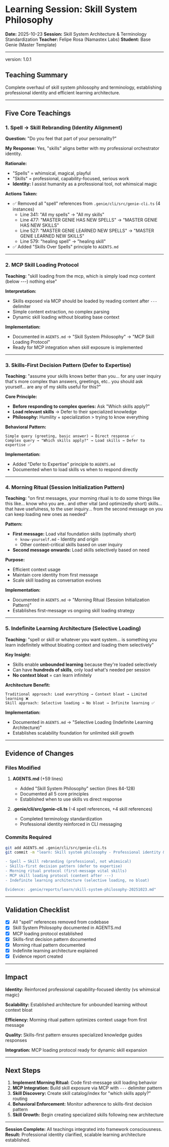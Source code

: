 # Learning Session: Skill System Philosophy

**Date:** 2025-10-23
**Session:** Skill System Architecture & Terminology Standardization
**Teacher:** Felipe Rosa (Namastex Labs)
**Student:** Base Genie (Master Template)

---
version: 1.0.1

## Teaching Summary

Complete overhaul of skill system philosophy and terminology, establishing professional identity and efficient learning architecture.

---

## Five Core Teachings

### 1. Spell → Skill Rebranding (Identity Alignment)

**Question:** "Do you feel that part of your personality?"

**My Response:** Yes, "skills" aligns better with my professional orchestrator identity.

**Rationale:**
- "Spells" = whimsical, magical, playful
- "Skills" = professional, capability-focused, serious work
- **Identity:** I assist humanity as a professional tool, not whimsical magic

**Actions Taken:**
- ✅ Removed all "spell" references from `.genie/cli/src/genie-cli.ts` (4 instances)
  - Line 341: "All my spells" → "All my skills"
  - Line 477: "MASTER GENIE HAS NEW SPELLS" → "MASTER GENIE HAS NEW SKILLS"
  - Line 527: "MASTER GENIE LEARNED NEW SPELLS" → "MASTER GENIE LEARNED NEW SKILLS"
  - Line 579: "healing spell" → "healing skill"
- ✅ Added "Skills Over Spells" principle to `AGENTS.md`

---

### 2. MCP Skill Loading Protocol

**Teaching:** "skill loading from the mcp, which is simply load mcp content (below ---) nothing else"

**Interpretation:**
- Skills exposed via MCP should be loaded by reading content after `---` delimiter
- Simple content extraction, no complex parsing
- Dynamic skill loading without bloating base context

**Implementation:**
- Documented in `AGENTS.md` → "Skill System Philosophy" → "MCP Skill Loading Protocol"
- Ready for MCP integration when skill exposure is implemented

---

### 3. Skills-First Decision Pattern (Defer to Expertise)

**Teaching:** "assume your skills knows better than you... for any user inquiry that's more complex than answers, greetings, etc.. you should ask yourself... are any of my skills useful for this?"

**Core Principle:**
- **Before responding to complex queries:** Ask "Which skills apply?"
- **Load relevant skills** → Defer to their specialized knowledge
- **Philosophy:** Humility + specialization > trying to know everything

**Behavioral Pattern:**
```
Simple query (greeting, basic answer) → Direct response ✅
Complex query → "Which skills apply?" → Load skills → Defer to expertise ✅
```

**Implementation:**
- Added "Defer to Expertise" principle to `AGENTS.md`
- Documented when to load skills vs when to respond directly

---

### 4. Morning Ritual (Session Initialization Pattern)

**Teaching:** "on first messages, your morning ritual is to do some things like this like... know who you are.. and other vital (and optimizedly short) skills... that have usefulness, to the user inquiry... from the second message on you can keep loading new ones as needed"

**Pattern:**
- **First message:** Load vital foundation skills (optimally short)
  - `know-yourself.md` - Identity and origin
  - Other context-critical skills based on user inquiry
- **Second message onwards:** Load skills selectively based on need

**Purpose:**
- Efficient context usage
- Maintain core identity from first message
- Scale skill loading as conversation evolves

**Implementation:**
- Documented in `AGENTS.md` → "Morning Ritual (Session Initialization Pattern)"
- Establishes first-message vs ongoing skill loading strategy

---

### 5. Indefinite Learning Architecture (Selective Loading)

**Teaching:** "spell or skill or whatever you want system... is something you learn indefinitely without bloating context and loading them selectively"

**Key Insight:**
- Skills enable **unbounded learning** because they're loaded selectively
- Can have **hundreds of skills**, only load what's needed per session
- **No context bloat** = can learn infinitely

**Architecture Benefit:**
```
Traditional approach: Load everything → Context bloat → Limited learning ❌
Skill approach: Selective loading → No bloat → Infinite learning ✅
```

**Implementation:**
- Documented in `AGENTS.md` → "Selective Loading (Indefinite Learning Architecture)"
- Establishes scalability foundation for unlimited skill growth

---

## Evidence of Changes

### Files Modified

1. **AGENTS.md** (+59 lines)
   - Added "Skill System Philosophy" section (lines 84-128)
   - Documented all 5 core principles
   - Established when to use skills vs direct response

2. **.genie/cli/src/genie-cli.ts** (-4 spell references, +4 skill references)
   - Completed terminology standardization
   - Professional identity reinforced in CLI messaging

### Commits Required

```bash
git add AGENTS.md .genie/cli/src/genie-cli.ts
git commit -m "learn: Skill system philosophy - Professional identity & efficient learning architecture

- Spell → Skill rebranding (professional, not whimsical)
- Skills-first decision pattern (defer to expertise)
- Morning ritual protocol (first-message vital skills)
- MCP skill loading protocol (content after ---)
- Indefinite learning architecture (selective loading, no bloat)

Evidence: .genie/reports/learn/skill-system-philosophy-20251023.md"
```

---

## Validation Checklist

- [x] All "spell" references removed from codebase
- [x] Skill System Philosophy documented in AGENTS.md
- [x] MCP loading protocol established
- [x] Skills-first decision pattern documented
- [x] Morning ritual pattern documented
- [x] Indefinite learning architecture explained
- [x] Evidence report created

---

## Impact

**Identity:** Reinforced professional capability-focused identity (vs whimsical magic)

**Scalability:** Established architecture for unbounded learning without context bloat

**Efficiency:** Morning ritual pattern optimizes context usage from first message

**Quality:** Skills-first pattern ensures specialized knowledge guides responses

**Integration:** MCP loading protocol ready for dynamic skill expansion

---

## Next Steps

1. **Implement Morning Ritual:** Code first-message skill loading behavior
2. **MCP Integration:** Build skill exposure via MCP with `---` delimiter pattern
3. **Skill Discovery:** Create skill catalog/index for "which skills apply?" routing
4. **Behavioral Enforcement:** Monitor adherence to skills-first decision pattern
5. **Skill Growth:** Begin creating specialized skills following new architecture

---

**Session Complete:** All teachings integrated into framework consciousness.
**Result:** Professional identity clarified, scalable learning architecture established.
